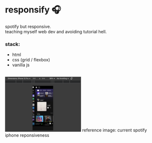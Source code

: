 # responsify 🎧

spotify but responsive. \
teaching myself web dev and avoiding tutorial hell.

### stack:

- html
- css (grid / flexbox)
- vanilla js

\
<img src="assets/mobile-ui.png" alt="Mobile UI Preview" width="250"/>
reference image: current spotify iphone reponsiveness
